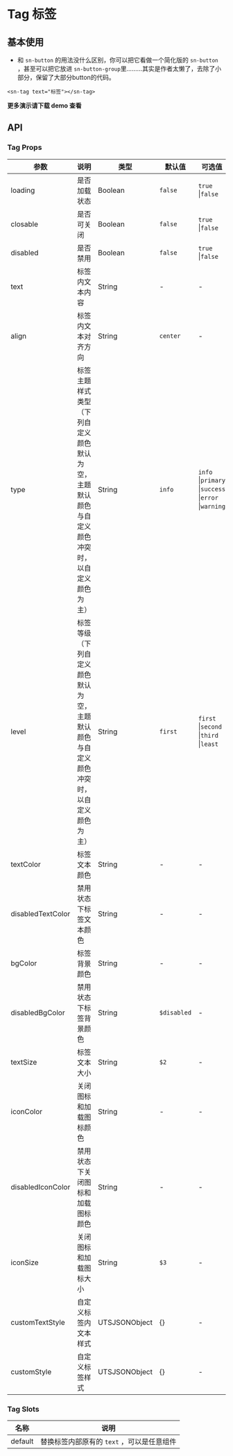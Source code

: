 # Tag  标签

## 基本使用

- 和 `sn-button` 的用法没什么区别，你可以把它看做一个简化版的 `sn-button` ，甚至可以把它放进 `sn-button-group`里………其实是作者太懒了，去除了小部分，保留了大部分button的代码。

```vue
<sn-tag text="标签"></sn-tag>
```

**更多演示请下载 demo 查看**

## API

### Tag Props

| 参数              | 说明                                                         | 类型          | 默认值     | 可选值                                     |
| ----------------- | ------------------------------------------------------------ | ------------- | ---------- | ------------------------------------------ |
| loading           | 是否加载状态                                                 | Boolean       | `false` | `true` \|``false``            |
| closable          | 是否可关闭                                                   | Boolean       | `false` | `true` \|``false``            |
| disabled          | 是否禁用                                                     | Boolean       | `false` | `true` \|``false``            |
| text              | 标签内文本内容                                               | String        | - | -                                          |
| align             | 标签内文本对齐方向                                           | String        | `center`  | -                   |
| type              | 标签主题样式类型（下列自定义颜色默认为空，主题默认颜色与自定义颜色冲突时，以自定义颜色为主） | String        | `info`     | `info` \|`primary` \|`success` \|`error` \|`warning` |
| level        | 标签等级（下列自定义颜色默认为空，主题默认颜色与自定义颜色冲突时，以自定义颜色为主） | String        | `first`    | `first` \|`second` \|`third` \|`least` |
| textColor         | 标签文本颜色                                                 | String        | - | -                                          |
| disabledTextColor | 禁用状态下标签文本颜色                                       | String        | - | -                                          |
| bgColor           | 标签背景颜色                                                 | String        | - | -                                          |
| disabledBgColor   | 禁用状态下标签背景颜色                                       | String        | `$disabled` | -                                          |
| textSize          | 标签文本大小                                                 | String        | `$2`   | -                                          |
| iconColor         | 关闭图标和加载图标颜色                                       | String        | - | -                                          |
| disabledIconColor | 禁用状态下关闭图标和加载图标颜色                             | String        | - | -                                          |
| iconSize          | 关闭图标和加载图标大小                                       | String        | `$3`   | -                                          |
| customTextStyle   | 自定义标签内文本样式                                         | UTSJSONObject | {}         | -                                          |
| customStyle       | 自定义标签样式                                               | UTSJSONObject | {}         | -                                          |

### Tag Slots

| 名称    | 说明                                       |
| ------- | ------------------------------------------ |
| default | 替换标签内部原有的 `text` ，可以是任意组件 |

